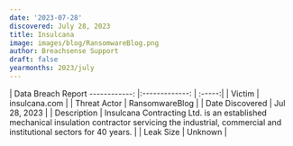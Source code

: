 ```yaml
---
date: '2023-07-28'
discovered: July 28, 2023
title: Insulcana
image: images/blog/RansomwareBlog.png
author: Breachsense Support
draft: false
yearmonths: 2023/july
---
```



| Data Breach Report
------------:     |:-------------:    | :-----:|
| Victim      | insulcana.com      | 
| Threat Actor      | RansomwareBlog      | 
| Date Discovered      | Jul 28, 2023      | 
| Description      | Insulcana Contracting Ltd. is an established mechanical insulation contractor servicing the industrial, commercial and institutional sectors for 40 years.      | 
| Leak Size      | Unknown      | 

